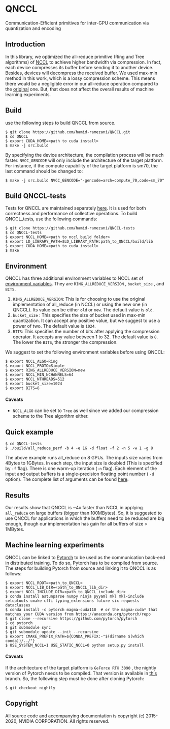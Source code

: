 # QNCCL
Communication-Efficient primitives for inter-GPU communication via quantization and encoding

## Introduction
In this library, we optimized the all-reduce primitive (Ring and Tree algorithms) of [NCCL](https://github.com/nvidia/nccl) to achieve higher bandwidth via compression. In fact, each device compresses its buffer before sending it to another device. Besides, devices will decompress the received buffer. We used max-min method in this work, which is a lossy compression scheme.  This means there would be a negligible error in our all-reduce operation compared to the [original](https://github.com/NVIDIA/nccl/blob/master/src/collectives/all_reduce.cc) one. But, that does not affect the overall results of machine learning experiments.


## Build
use the following steps to build QNCCL from source. 
    
    $ git clone https://github.com/hamid-ramezani/QNCCL.git
    $ cd QNCCL
    $ export CUDA_HOME=<path to cuda install>
    $ make -j src.build 
By specifying the device architecture, the compilation process will be much faster. `NVCC_GENCODE` will only include the architecture of the target platform. For instance, if the compute capability of the target platform is sm70, the last command should be changed to:  

    $ make -j src.build NVCC_GENCODE="-gencode=arch=compute_70,code=sm_70"


## Build QNCCL-tests

Tests for QNCCL are maintained separately [here](https://github.com/hamid-ramezani/QNCCL-tests). It is used for both correctness and performance of collective operations.  To build QNCCL_tests, use the following commands: 

    $ git clone https://github.com/hamid-ramezani/QNCCL-tests
    $ cd QNCCL-tests
    $ export NCCL_HOME=<path to nccl build folder>
    $ export LD_LIBRARY_PATH=$LD_LIBRARY_PATH:path_to_QNCCL/build/lib
    $ export CUDA_HOME=<path to cuda install>
    $ make 


## Environment
QNCCL has three additional environment variables to NCCL set of [environment variables](https://docs.nvidia.com/deeplearning/nccl/user-guide/docs/env.html). They are `RING_ALLREDUCE_VERSION` , `bucket_size` , and `BITS`. 

 1. `RING_ALLREDUCE_VERSION`: This is for choosing to use the original implementation of all_reduce (in NCCL) or using the new one (in QNCCL). Its value can be either `old` or `new`. The default value is `old`.
 2. `bucket_size` : This specifies the size of bucket used in max-min quantization. It can accept any positive value, but we suggest to use a power of two. The default value is `1024`.   
 3. `BITS`: This specifies the number of bits after applying the compression operator. It accepts any value between 1 to 32. The default value is `8`. The lower the `BITS`,  the stronger the compression. 

We suggest to set the following environment variables before using QNCCL:

    $ export NCCL_ALGO=Ring
    $ export NCCL_PROTO=Simple
    $ export RING_ALLREDUCE_VERSION=new
    $ export NCCL_MIN_NCHANNELS=64
    $ export NCCL_NTHREADS=512
    $ export bucket_size=1024
    $ export BITS=8
#### Caveats

 - `NCCL_ALGO` can be set to `Tree` as well since we added our compression scheme to the Tree algorithm either. 


## Quick example

    $ cd QNCCL-tests
    $ ./build/all_reduce_perf -b 4 -e 1G -d float -f 2 -n 5 -w 1 -g 8

The above example runs all_reduce on 8 GPUs. The inputs size varies from 4Bytes  to 1GBytes. In each step, the input size is doubled (This is specified by `-f` flag). There is one warm-up iteration (`-n` flag). Each element of the input and output buffers is a single-precision floating point number ( `-d` option). The complete list of arguments can be found [here](https://github.com/nvidia/nccl-tests#arguments). 


## Results

Our results show that QNCCL is ~4x faster than NCCL in applying `all_reduce` on large buffers (bigger than 100MBytes). So, it is suggested to use QNCCL for applications in which the buffers need to be reduced are big enough, though our implementation has gain for all buffers of size > 1MBytes. 


## Machine learning experiments
QNCCL can be linked to [Pytorch](https://github.com/pytorch/pytorch) to be used as the communication back-end in distributed training. To do so, Pytorch has to be compiled from source. The steps for building Pytorch from source and linking it to QNCCL is as follows: 

    $ export NCCL_ROOT=<path_to_QNCCL>
    $ export NCCL_LIB_DIR=<path_to_QNCCL_lib_dir>
    $ export NCCL_INCLUDE_DIR=<path_to_QNCCL_include_dir>
    $ conda install astunparse numpy ninja pyyaml mkl mkl-include setuptools cmake cffi typing_extensions future six requests dataclasses
    $ conda install -c pytorch magma-cuda110  # or the magma-cuda* that matches your CUDA version from https://anaconda.org/pytorch/repo
    $ git clone --recursive https://github.com/pytorch/pytorch
    $ cd pytorch
    $ git submodule sync
    $ git submodule update --init --recursive
    $ export CMAKE_PREFIX_PATH=${CONDA_PREFIX:-"$(dirname $(which conda))/../"}
    $ USE_SYSTEM_NCCL=1 USE_STATIC_NCCL=0 python setup.py install
#### Caveats
If the architecture of the target platform is `GeForce RTX 3090` , the nightly version of Pytorch needs to be compiled. That version is available in [this](https://github.com/pytorch/pytorch/tree/nightly) branch.  So, the following step must be done after cloning Pytorch:

    $ git checkout nightly



## Copyright

All source code and accompanying documentation is copyright (c) 2015-2020, NVIDIA CORPORATION. All rights reserved.
